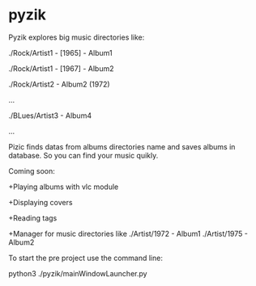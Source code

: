 # pyzik

Pyzik explores big music directories like:

./Rock/Artist1 - [1965] - Album1

./Rock/Artist1 - [1967] - Album2

./Rock/Artist2 - Album2 (1972)

...

./BLues/Artist3 - Album4

...

Pizic finds datas from albums directories name 
and saves albums in database. So you can find your music quikly.


Coming soon:

+Playing albums with vlc module

+Displaying covers

+Reading tags

+Manager for music directories like ./Artist/1972 - Album1
									./Artist/1975 - Album2



To start the pre project use the command line: 

python3 ./pyzik/mainWindowLauncher.py
